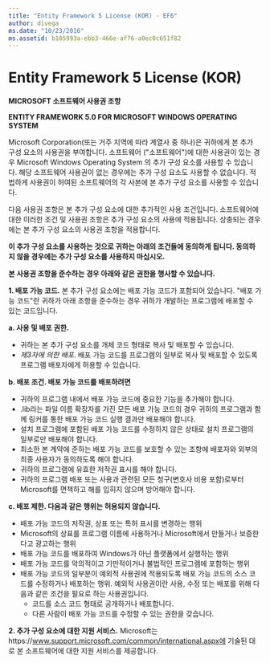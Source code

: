 ```yaml
---
title: "Entity Framework 5 License (KOR) - EF6"
author: divega
ms.date: "10/23/2016"
ms.assetid: b105993a-ebb3-466e-af76-a0ec0c651f82
---
```

# Entity Framework 5 License (KOR)
**MICROSOFT 소프트웨어 사용권 조항**

**ENTITY FRAMEWORK 5.0 FOR MICROSOFT WINDOWS OPERATING SYSTEM**

Microsoft Corporation(또는 거주 지역에 따라 계열사 중 하나)은 귀하에게 본 추가 구성 요소의 사용권을 부여합니다. 소프트웨어 ("소프트웨어")에 대한 사용권이 있는 경우 Microsoft Windows Operating System 의 추가 구성 요소를 사용할 수 있습니다. 해당 소프트웨어 사용권이 없는 경우에는 추가 구성 요소도 사용할 수 없습니다. 적법하게 사용권이 허여된 소프트웨어의 각 사본에 본 추가 구성 요소를 사용할 수 있습니다.

다음 사용권 조항은 본 추가 구성 요소에 대한 추가적인 사용 조건입니다. 소프트웨어에 대한 이러한 조건 및 사용권 조항은 추가 구성 요소의 사용에 적용됩니다. 상충되는 경우에는 본 추가 구성 요소의 사용권 조항을 적용합니다.

**이 추가 구성 요소를 사용하는 것으로 귀하는 아래의 조건들에 동의하게 됩니다. 동의하지 않을 경우에는 추가 구성 요소를 사용하지 마십시오.**

**본 사용권 조항을 준수하는 경우 아래와 같은 권한을 행사할 수 있습니다.**

**1. 배포 가능 코드.** 본 추가 구성 요소에는 배포 가능 코드가 포함되어 있습니다. "배포 가능 코드"란 귀하가 아래 조항을 준수하는 경우 귀하가 개발하는 프로그램에 배포할 수 있는 코드입니다.

**a. 사용 및 배포 권한.**

-   귀하는 본 추가 구성 요소를 개체 코드 형태로 복사 및 배포할 수 있습니다.
-   *제3자에 의한 배포*. 배포 가능 코드를 프로그램의 일부로 복사 및 배포할 수 있도록 프로그램 배포자에게 허용할 수 있습니다.

**b. 배포 조건. 배포 가능 코드를 배포하려면**

-   귀하의 프로그램 내에서 배포 가능 코드에 중요한 기능을 추가해야 합니다.
-   .lib라는 파일 이름 확장자를 가진 모든 배포 가능 코드의 경우 귀하의 프로그램과 함께 링커를 통한 배포 가능 코드 실행 결과만 배포해야 합니다.
-   설치 프로그램에 포함된 배포 가능 코드를 수정하지 않은 상태로 설치 프로그램의 일부로만 배포해야 합니다.
-   최소한 본 계약에 준하는 배포 가능 코드를 보호할 수 있는 조항에 배포자와 외부의 최종 사용자가 동의하도록 해야 합니다.
-   귀하의 프로그램에 유효한 저작권 표시를 해야 합니다.
-   귀하의 프로그램 배포 또는 사용과 관련된 모든 청구(변호사 비용 포함)로부터 Microsoft를 면책하고 해를 입히지 않으며 방어해야 합니다.

**c. 배포 제한. 다음과 같은 행위는 허용되지 않습니다.**

-   배포 가능 코드의 저작권, 상표 또는 특허 표시를 변경하는 행위
-   Microsoft의 상표를 프로그램 이름에 사용하거나 Microsoft에서 만들거나 보증한다고 광고하는 행위
-   배포 가능 코드를 배포하여 Windows가 아닌 플랫폼에서 실행하는 행위
-   배포 가능 코드를 악의적이고 기만적이거나 불법적인 프로그램에 포함하는 행위
-   배포 가능 코드의 일부분이 예외적 사용권에 적용되도록 배포 가능 코드의 소스 코드를 수정하거나 배포하는 행위. 예외적 사용권이란 사용, 수정 또는 배포를 위해 다음과 같은 조건을 필요로 하는 사용권입니다.
    -   코드를 소스 코드 형태로 공개하거나 배포합니다.
    -   다른 사람이 배포 가능 코드를 수정할 수 있는 권한을 갖습니다.

**2. 추가 구성 요소에 대한 지원 서비스.** Microsoft는https://www.support.microsoft.com/common/international.aspx에 기술된 대로 본 소프트웨어에 대한 지원 서비스를 제공합니다.
